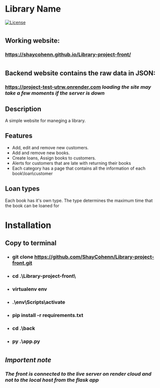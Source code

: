 # Library Name

[![License](https://img.shields.io/badge/license-MIT-blue.svg)](LICENSE)
# 

## Working website:
### https://shaycohenn.github.io/Library-project-front/
#
## Backend website contains the raw data in JSON:
### https://project-test-utrw.onrender.com  *loading the site may take a few moments if the server is down*


## Description
A simple website for maneging a library.

## Features
- Add, edit and remove new customers.
- Add and remove new books.
- Create loans, Assign books to customers.
- Alerts for customers that are late with returning their books
- Each category has a page that contains all the information of each book\loan\customer

## Loan types
Each book has it's own type.
The type determines the maximum time that the book can be loaned for

# Installation
## Copy to terminal
 - ### git clone https://github.com/ShayCohenn/Library-project-front.git
 - ### cd .\Library-project-front\
 - ### virtualenv env
 - ### .\env\Scripts\activate
 - ### pip install -r requirements.txt
 - ### cd .\back
 - ### py .\app.py
#
 ## *Importent note*
 ### *The front is connected to the live server on render cloud and not to the local host from the flask app*
